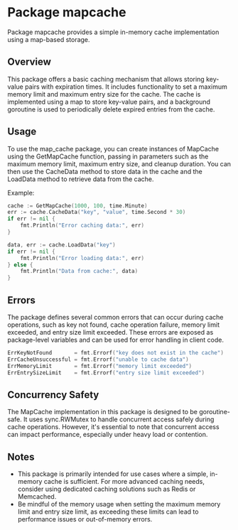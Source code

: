 # Package mapcache

Package mapcache provides a simple in-memory cache implementation using a map-based storage.

## Overview

This package offers a basic caching mechanism that allows storing key-value pairs with expiration times. It includes functionality to set a maximum memory limit and maximum entry size for the cache. The cache is implemented using a map to store key-value pairs, and a background goroutine is used to periodically delete expired entries from the cache.

## Usage

To use the map_cache package, you can create instances of MapCache using the GetMapCache function, passing in parameters such as the maximum memory limit, maximum entry size, and cleanup duration. You can then use the CacheData method to store data in the cache and the LoadData method to retrieve data from the cache.

Example:

```go
cache := GetMapCache(1000, 100, time.Minute)
err := cache.CacheData("key", "value", time.Second * 30)
if err != nil {
    fmt.Println("Error caching data:", err)
}

data, err := cache.LoadData("key")
if err != nil {
    fmt.Println("Error loading data:", err)
} else {
    fmt.Println("Data from cache:", data)
}
```

## Errors

The package defines several common errors that can occur during cache operations, such as key not found, cache operation failure, memory limit exceeded, and entry size limit exceeded. These errors are exposed as package-level variables and can be used for error handling in client code.

```go
ErrKeyNotFound       = fmt.Errorf("key does not exist in the cache")
ErrCacheUnsuccessful = fmt.Errorf("unable to cache data")
ErrMemoryLimit       = fmt.Errorf("memory limit exceeded")
ErrEntrySizeLimit    = fmt.Errorf("entry size limit exceeded")
```

## Concurrency Safety

The MapCache implementation in this package is designed to be goroutine-safe. It uses sync.RWMutex to handle concurrent access safely during cache operations. However, it's essential to note that concurrent access can impact performance, especially under heavy load or contention.

## Notes

- This package is primarily intended for use cases where a simple, in-memory cache is sufficient. For more advanced caching needs, consider using dedicated caching solutions such as Redis or Memcached.
- Be mindful of the memory usage when setting the maximum memory limit and entry size limit, as exceeding these limits can lead to performance issues or out-of-memory errors.
